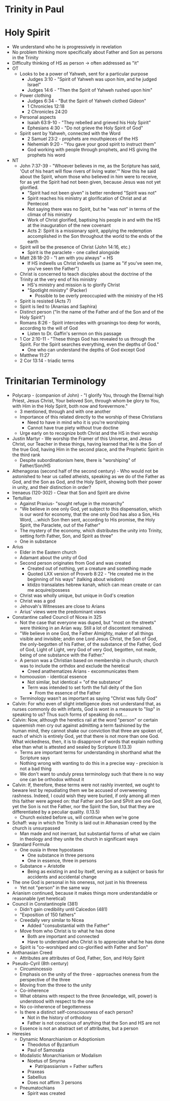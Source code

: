 # Trinity in Paul

# Holy Spirit

* We understand who he is progressively in revelation
* No problem thinking more specifically about Father and Son as persons in the Trinity
* Difficulty thinking of HS as person -> often addressed as "it"
* OT
  * Looks to be a power of Yahweh, sent for a particular purpose
    * Judges 3:10 - "Spirit of Yahweh was upon him, and he judged Israel"
    * Judges 14:6 - "Then the Spirit of Yahweh rushed upon him"
  * Power clothing
    * Judges 6:34 - "But the Spirit of Yahweh clothed Gideon"
    * 1 Chronicles 12:18
    * 2 Chronicles 24:20
  * Personal aspects
    * Isaiah 63:9-10 - "They rebelled and grieved his Holy Spirit"
    * Ephesians 4:30 - "Do not grieve the Holy Spirit of God"
  * Spirit sent by Yahweh, connected with the Word
    * 2 Samuel 23:2 - prophets are mouthpieces of the HS
    * Nehemiah 9:20 - "You gave your good spirit to instruct them"
    * God working with people through prophets, and HS giving the prophets his word
* NT
  * John 7:37-39 - "Whoever believes in me, as the Scripture has said, 'Out of his heart will flow rivers of living water.'" Now this he said about the Spirit, whom those who believed in him were to receive, for as yet the Spirit had not been given, because Jesus was not yet glorified.
    * "Spirit had not been given" is better rendered "Spirit was not"
    * Spirit reaches his ministry at glorification of Christ and at Pentecost
    * Not saying there was no Spirit, but he "was not" in terms of the climax of his ministry
    * Work of Christ glorified, baptising his people in and with the HS at the inauguration of the new covenant
    * Acts 2: Spirit is a missionary spirit, applying the redemption accomplished in the Son throughout the world to the ends of the earth
  * Spirit will be the presence of Christ (John 14:16, etc.)
    * Spirit is the paraclete - one called alongside
  * Matt 28:18-20 - "I am with you always" = HS
    * If HS indwells us Christ indwells us (same as "if you've seen me, you've seen the Father")
  * Christ is concerned to teach disciples about the doctrine of the Trinity at the very end of his ministry
    * HS's ministry and mission is to glorify Christ
    * "Spotlight ministry" (Packer)
      * Possible to be overly preoccupied with the ministry of the HS
  * Spirit is resisted (Acts 7)
  * Spirit is lied to (Ananias and Saphira)
  * Distinct person ("In the name of the Father and of the Son and of the Holy Spirit")
  * Romans 8:26 - Spirit intercedes with groanings too deep for words, according to the will of God
    * Listen to Dr. Gaffin's sermon on this passage
  * 1 Cor 2:10-11 - "These things God has revealed to us through the Spirit. For the Spirit searches everything, even the depths of God."
    * One who can understand the depths of God except God
  * Matthew 11:27
  * 2 Cor 13:14 - triadic terms

# Trinitarian Terminology

* Polycarp - (companion of John) - "I glorify You, through the Eternal high Priest, Jesus Christ, Your beloved Son, through whom be glory to You, with Him in the Holy Spirit, both now and forevermore."
  * 3 mentioned, through and with one another
  * Importance of this related directly to the worship of these Christians
    * Need to have in mind who it is you're worshiping
    * Cannot have true piety without true doctine
  * Urge early on to recognize both Christ and the HS in their worship
* Justin Martyr - We worship the Framer of this Universe, and Jesus Christ, our Teacher in these things, having learned that He is the Son of the true God, having Him in the second place, and the Prophetic Spirit in the third rank
  * Despite subordinationism here, there is "worshiping" of Father/Son/HS
* Athenagoras (second half of the second century) - Who would not be astonished to hear us called atheists, speaking as we do of the Father as God, and the Son as God, and the Holy Spirit, showing both their power in unity, and their distinction in order?
* Irenaeus (120-302) - Clear that Son and Spirit are divine
* Tertullian
  * Against Praxius- "sought refuge in the monarchy"
  * "We believe in one only God, yet subject to this dispensation, which is our word for economy, that the one only God has also a Son, His Word, ...which Son then sent, according to His promise, the Holy Spirit, the Paraclete, out of the Father"
  * The mystery of the economy, which distributes the unity into Trinity, setting forth Father, Son, and Spirit as three"
  * One in substance
* Arius
  * Elder in the Eastern church 
  * Adamant about the unity of God
  * Second person originates from God and was created
    * Created out of nothing, yet a creature and something made
    * Quoted LXX version of Proverb 8:22 - "He created me in the beginning of his ways" (talking about wisdom)
    * ktidzo transalates hebrew kanah, which can mean create or can me acquire/possess
  * Christ was wholly unique, but unique in God's creation
  * Christ was a god
  * Jehovah's Witnesses are close to Arians
  * Arius' views were the predominant views
* Constantine called Council of Nicea in 325
  * Not the case that everyone was duped, but "most on the streets" were thinking in an Arian way. Still a lot of discontent remained.
  * "We believe in one God, the Father Almighty, maker of all things visible and invisible; andin one Lord Jesus Christ, the Son of God, the only-begotten of his Father, of the substance of the Father, God of God, Light of Light, very God of very God, begotten, not made, being of one substance with the Father."
  * A person was a Christian based on membership in church; church was to include the orthdox and exclude the heretical
    * Creed anathematizes Arians - excommunicates them
  * homoousion - identical essence
    * Not similar, but identical = "of the substance"
    * Term was intended to set forth the full deity of the Son
      * From the essence of the Father
  * Terminology wasn't as important as saying "Christ was fully God"
* Calvin: For who even of slight intelligence does not understand that, as nurses commonly do with infants, God is wont in a measure to "lisp" in speaking to us? Thus such forms of speaking do not....
* Calvin: Now, although the heretics rail at the word "person" or certain squeemish men cry out against admitting a term fashioned by the human mind, they cannot shake our conviction that three are spoken of, each of which is entirely God, yet that there is not more than one God. What wickedness, then, it is to disapprove of words that explain nothing else than what is attested and sealed by Scripture (I.13.3)
  * Terms are important terms for understanding in shorthand what the Scripture says
  * Nothing wrong with wanting to do this in a precise way - precision is not a bad thing
  * We don't want to unduly press terminology such that there is no way one can be orthodox without it
* Calvin: If, therefore, these terms were not rashly invented, we ought to beware lest by repudiating them we be accused of overweening rashness. Indeed, I could wish they were buried, if only among all men this faither were agreed on: that Father and Son and SPirit are one God, yet the Son is not the Father, nor the Spirit the Son, but that they are differentiated by a peculiar quality. (I.13.5)
  * Church existed before us, will continue when we're gone
* Schaff: way in which the Trinity is laid out in Athanasian creed by the church is unsurpassed
  * Man made and not inerrant, but substantial forms of what we claim in theology and they unite the church in significant ways
* Standard Formula
  * One ousia in three hypostases
    * One substance in three persons
    * One in essence, three in persons
  * Substance = Aristotle
    * Being as existing in and by itself, serving as a subject or basis for accidents and accidental change
* The one God is personal in his oneness, not just in his threeness
  * Yet not "person" in the same way
* Arianism continued, because it makes things more understandable or reasonable (yet heretical)
* Council in Constantinople (381)
  * Didn't gain credibility until Calcedon (481)
  * "Exposition of 150 fathers"
  * Creedally very similar to Nicea
    * Added "consubstantial with the Father"
  * Move from who Christ is to what he has done
    * Both are important and connected
    * Have to understand who Christ is to appreciate what he has done
  * Spirit is "co-worshiped and co-glorified with Father and Son"
* Anthanasian Creed
  * Attributes are attributes of God, Father, Son, and Holy Spirit
* Pseudo-Cyril (8th century)
  * Circumincessio
  * Emphasis on the unity of the three - approaches oneness from the perspective of the three
  * Moving from the three to the unity
  * Co-inherence
  * What obtains with respect to the three (knowledge, will, power) is understood with respect to the one
  * No co-inherence of begottenness
  * Is there a distinct self-consciousness of each person?
    * Not in the history of orthodoxy
    * Father is not conscious of anything that the Son and HS are not
  * Essence is not an abstract set of attributes, but a person
* Heresies
  * Dynamic Monarchianism or Adoptionism
    * Theodotus of Byzantium
    * Paul of Samosata
  * Modalistic Monarchianism or Modalism
    * Noetus of Smyrna
      * Patripassianism = Father suffers
    * Praxeas
    * Sabellius
    * Does not affirm 3 persons
  * Pneumatochians
    * Spirit was created
